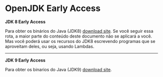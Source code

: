 # OpenJDK Early Access

**JDK 8 Early Access**

Para obter os binários do Java (JDK8) [download site](http://www.oracle.com/technetwork/java/javase/downloads/jdk8-downloads-2133151.html).
Se você seguir essa rota, a maior parte do conteúdo deste documento não se aplicará a você. Mas você poderá usar os recursos do JDK8 escrevendo programas que se aproveitam deles, ou seja, usando Lambdas.


---
**JDK 9 Early Access**

Para obter os binarios do Java (JDK9) [download site](http://jdk.java.net/9/).